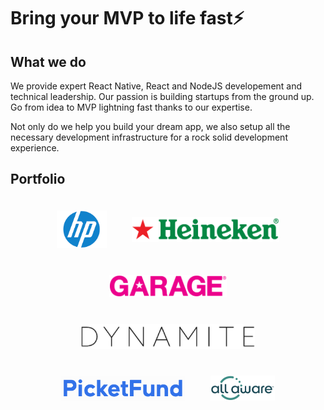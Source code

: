 # Bring your MVP to life fast⚡️

## What we do

We provide expert React Native, React and NodeJS developement and technical leadership. Our passion is building startups from the ground up. Go from idea to MVP lightning fast thanks to our expertise.

Not only do we help you build your dream app, we also setup all the necessary development infrastructure for a rock solid development experience.

## Portfolio

<div style="display: flex; justify-content: center; align-items: center; flex-wrap: wrap;">
    <div class="holder">
        <img style="width: auto; height: 60px;" src="_images/hp-logo.png" />
    </div>
    <div class="holder">
        <img style="width: auto; height: 40px;" src="_images/heineken-logo.png" />
    </div>
    <div class="holder">
        <img style="width: auto; height: 35px;" src="_images/garage-logo.png" />
    </div>
    <div class="holder">
        <img style="width: auto; height: 40px;" src="_images/dynamite-logo.png" />
    </div>
    <div class="holder">
        <img style="width: auto; height: 40px;" src="_images/picketfund-logo.png" />
    </div>
    <div class="holder">
        <img style="width: auto; height: 40px;" src="_images/allaware-logo.png" />
    </div>
<style>
.holder {   
  display: inline-block;   
  margin: 20px 20px; 
}
</style>

</div>
